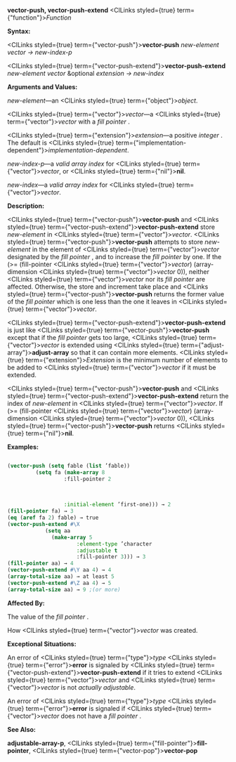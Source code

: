 **vector-push, vector-push-extend** <ClLinks styled={true} term={"function"}><i>Function</i></ClLinks> 



**Syntax:** 



<ClLinks styled={true} term={"vector-push"}><b>vector-push</b></ClLinks> *new-element vector → new-index-p* 



<ClLinks styled={true} term={"vector-push-extend"}><b>vector-push-extend</b></ClLinks> *new-element vector* &amp;optional *extension → new-index* 



**Arguments and Values:** 



*new-element*—an <ClLinks styled={true} term={"object"}><i>object</i></ClLinks>. 



<ClLinks styled={true} term={"vector"}><i>vector</i></ClLinks>—a <ClLinks styled={true} term={"vector"}><i>vector</i></ClLinks> with a *fill pointer* . 



<ClLinks styled={true} term={"extension"}><i>extension</i></ClLinks>—a positive *integer* . The default is <ClLinks styled={true} term={"implementation-dependent"}><i>implementation-dependent</i></ClLinks>. 



*new-index-p*—a *valid array index* for <ClLinks styled={true} term={"vector"}><i>vector</i></ClLinks>, or <ClLinks styled={true} term={"nil"}><b>nil</b></ClLinks>. 



*new-index*—a *valid array index* for <ClLinks styled={true} term={"vector"}><i>vector</i></ClLinks>. 



**Description:** 



<ClLinks styled={true} term={"vector-push"}><b>vector-push</b></ClLinks> and <ClLinks styled={true} term={"vector-push-extend"}><b>vector-push-extend</b></ClLinks> store *new-element* in <ClLinks styled={true} term={"vector"}><i>vector</i></ClLinks>. <ClLinks styled={true} term={"vector-push"}><b>vector-push</b></ClLinks> attempts to store *new-element* in the element of <ClLinks styled={true} term={"vector"}><i>vector</i></ClLinks> designated by the *fill pointer* , and to increase the *fill pointer* by one. If the (&gt;= (fill-pointer <ClLinks styled={true} term={"vector"}><i>vector</i></ClLinks>) (array-dimension <ClLinks styled={true} term={"vector"}><i>vector</i></ClLinks> 0)), neither <ClLinks styled={true} term={"vector"}><i>vector</i></ClLinks> nor its *fill pointer* are affected. Otherwise, the store and increment take place and <ClLinks styled={true} term={"vector-push"}><b>vector-push</b></ClLinks> returns the former value of the *fill pointer* which is one less than the one it leaves in <ClLinks styled={true} term={"vector"}><i>vector</i></ClLinks>. 



<ClLinks styled={true} term={"vector-push-extend"}><b>vector-push-extend</b></ClLinks> is just like <ClLinks styled={true} term={"vector-push"}><b>vector-push</b></ClLinks> except that if the *fill pointer* gets too large, <ClLinks styled={true} term={"vector"}><i>vector</i></ClLinks> is extended using <ClLinks styled={true} term={"adjust-array"}><b>adjust-array</b></ClLinks> so that it can contain more elements. <ClLinks styled={true} term={"extension"}><i>Extension</i></ClLinks> is the minimum number of elements to be added to <ClLinks styled={true} term={"vector"}><i>vector</i></ClLinks> if it must be extended. 



<ClLinks styled={true} term={"vector-push"}><b>vector-push</b></ClLinks> and <ClLinks styled={true} term={"vector-push-extend"}><b>vector-push-extend</b></ClLinks> return the index of *new-element* in <ClLinks styled={true} term={"vector"}><i>vector</i></ClLinks>. If (&gt;= (fill-pointer <ClLinks styled={true} term={"vector"}><i>vector</i></ClLinks>) (array-dimension <ClLinks styled={true} term={"vector"}><i>vector</i></ClLinks> 0)), <ClLinks styled={true} term={"vector-push"}><b>vector-push</b></ClLinks> returns <ClLinks styled={true} term={"nil"}><b>nil</b></ClLinks>. 



**Examples:**
```lisp

(vector-push (setq fable (list ’fable)) 
	     (setq fa (make-array 8 
				  :fill-pointer 2 

				  
				  
				  :initial-element ’first-one))) → 2 
(fill-pointer fa) → 3 
(eq (aref fa 2) fable) → true 
(vector-push-extend #\X 
		    (setq aa 
			  (make-array 5 
				      :element-type ’character 
				      :adjustable t 
				      :fill-pointer 3))) → 3 
(fill-pointer aa) → 4 
(vector-push-extend #\Y aa 4) → 4 
(array-total-size aa) → at least 5 
(vector-push-extend #\Z aa 4) → 5 
(array-total-size aa) → 9 ;(or more) 

```
**Affected By:** 



The value of the *fill pointer* . 



How <ClLinks styled={true} term={"vector"}><i>vector</i></ClLinks> was created. 



**Exceptional Situations:** 



An error of <ClLinks styled={true} term={"type"}><i>type</i></ClLinks> <ClLinks styled={true} term={"error"}><b>error</b></ClLinks> is signaled by <ClLinks styled={true} term={"vector-push-extend"}><b>vector-push-extend</b></ClLinks> if it tries to extend <ClLinks styled={true} term={"vector"}><i>vector</i></ClLinks> and <ClLinks styled={true} term={"vector"}><i>vector</i></ClLinks> is not *actually adjustable*. 



An error of <ClLinks styled={true} term={"type"}><i>type</i></ClLinks> <ClLinks styled={true} term={"error"}><b>error</b></ClLinks> is signaled if <ClLinks styled={true} term={"vector"}><i>vector</i></ClLinks> does not have a *fill pointer* . 



**See Also:** 



**adjustable-array-p**, <ClLinks styled={true} term={"fill-pointer"}><b>fill-pointer</b></ClLinks>, <ClLinks styled={true} term={"vector-pop"}><b>vector-pop</b></ClLinks> 



